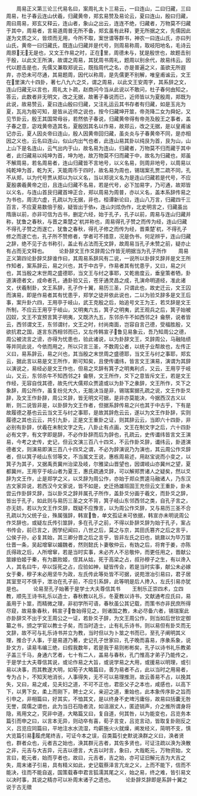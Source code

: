 <!-- { "loadSidebar": true } -->
　　周易正义第三论三代易名曰，案周礼太卜三易云，一曰连山，二曰归藏，三曰周易，杜子春云连山伏羲，归藏黄帝，郑玄易赞及易论云，夏曰连山，殷曰归藏，周曰周易，郑玄又释云，连山者，象山之出云，连连不绝，归藏者，万物莫不归藏于其中，周易者，言易道周普无所不备，郑玄虽有此释，更无所据之文，先儒因此遂为文质之义，皆烦而无用，今所不取，案世谱等群书，神农一曰连山氏，亦曰列山氏，黄帝一曰归藏氏，既连山归藏并是代号，则周易称周，取岐阳地名，毛诗云周原无无是也，又文王作易之时，正在里，周德未与，犹是殷世也，故题击别于殷，以此文王所演，故谓之周易，其犹周书周礼，题周以别余代，故易纬云。因代以题击是也，先儒又兼取郑说云，既指周代之名，亦是普遍之义，虽欲无所遐弃，亦恐未可尽通，其易题周，因代以称周，是先儒更不别解，唯皇甫谧云，文王在里演六十四卦，著七八九六之爻，谓之周易，以此文王安周字，其系辞之文，连山归藏无以言也，周礼太卜疏，赵商问今当从此说以不敢问，杜子春何由知之，答云，此数者非无明文，改之无据，故著子春说而已，近师皆以为夏殷周，郑既为此说，故易赞云，夏曰连山殷曰归藏，又注礼运云其书存者有归藏，如是玉兆为夏，瓦兆为殷可知，是皆从近师之说也，按今归藏坤开筮，帝尧降二女为舜妃，又见节卦云，殷王其国常毋谷，若然依子春说，归藏黄帝得有帝尧及殷王之事者，盖子春之意，宓戏黄帝造其名，夏殷因其名以作易，故郑云，改之无据，是以皇甫谧记亦云，夏人因炎帝曰连山，殷人因黄帝回归藏，虽炎炎与子春黄帝不同，是亦相因之义也，云名曰连山，似山内出气也者，此连山易其卦以纯艮为首，艮为山，山上山下是名连山，云气出内于山，故名易为连山，归藏者，万物莫不归而藏于其中者，此归藏易以纯坤为首，坤为地，故万物莫不归而藏于中，故名为归藏也，郑虽不解周易，若名周易者，连山归藏皆不言地号，以义名易，则周非地号，以周易以纯乾坤为首，乾为天，天能周币于四时，故名易为周也，锡瑞案孔贾二疏不同，孔不从郑，以为代号贾从郑以为以义名，当以郑说义名为是连山归藏若是代号，不应夏殷袭羲黄帝之旧，且连山归藏不名易，若是代号，必下加易字，乃可通，故郑皆以义名，与连山首艮归藏首坤正合，郑以周易为周普，亦以义名，盖本系辞传易之为书也，周流六虚，孔疏以为无据，非也，桓谭新论曰，连山八万言，归藏四千三百言，不应夏易数倍于殷，疑皆出于依，连山刘炫伪作，北史明言之，归藏虽出隋唐以前，亦非可信为古书，删定六经，始于孔子，孔子以前，周易与连山归藏并称，犹鲁之春秋，与晋之乘楚之杌并称也，周易得孔子赞之而传为经，连山归藏不得孔子赞之而遂亡，犹鲁之春秋，得孔子修之而传为经，晋乘楚杌，不得孔子修之而遂亡也，孔子所不赞修者，学者可不措意，况是伪书，何足辨乎，连山归藏之辞，绝不见于古书称引，盖止有占法而无文辞，故周易当孔子未赞之前，疑亦止有占而无文释也。
　　论卦辞文王作爻辞周公作皆无明据当为孔子所作
　　周易正义第四论卦辞爻辞谁作曰，其周易系辞风有二说，一说所以卦辞爻辞并是文王所作知者，案系辞云，易之兴也，其于中古乎，作易者其有忧患乎，又曰，易之兴也，其当殷之末世周之盛德耶，当文王与纣之事耶，又乾凿度云，垂皇策者牺，卦道演德者文，成命者孔，通卦验又云，苍牙通灵昌之成，孔演命明道经，准此诸文，伏羲制卦，文王系辞，孔子作十翼，易历三圣，只谓此也，故史迁云，文王囚而演易，即是作易者其有忧患乎，郑学之徒并依此说也，二以为验爻辞多是文王后事，案升卦六四，王用亭于岐山，武王克殷之后，始追号文王为王，若爻辞是文王所制，不应云王用亨于岐山，又明夷六五，箕子之明夷，武王观兵之后，箕子始被囚奴，文王不宜预言箕子明夷，又既济九五，东邻杀牛不如西邻之礻龠祭，说者皆云，西邻谓文王，东邻谓纣，文王之时，纣尚南面，岂容自言己德，受福胜殷，又欲抗君之国，遂言东西相邻而已，又左传韩宣子鲁见易象云，吾乃知周公之德，周公被流言之谤，亦得为忧患也，验此诸说，以为卦辞文王，爻辞周公，马融陆绩等并同此说，今依而用之，所以只言三圣，不数周公者，以统子业帮故也，左传正义曰，易系辞云，易之兴也，其当殷之末世周之盛德耶，当文王与纣之事耶，郑玄云，据此言以易是文王所作，断可知矣，且使传谶纬，皆言文王演易，演谓为其辞以演说之，易经必是文王作也，但易之爻辞有箕子之明夷利贞，又云，王用亨于岐山，又云，东邻杀牛不知西邻之礻龠祭，文王所作，爻下之意皆斥文王，若是文王作经，无容自伐其德，故先代大儒郑众贾逵或以为卦下之彖辞，文王所作，爻下之象辞，周公所作，虽复纷兑大久，无能决当是非，锡瑞案据孔疏之说，文王作卦爻辞，及文王作卦辞，周公爻辞，皆无明文可据，是非亦莫能决，今据西汉古义以断，则二说皆非是，以卦辞为文王作者，但据系辞传易之兴也其于中古乎，下有是故履德之基也云云当文王与纣之事耶，是故其辞危云云，遂以为文王作卦辞，实则履德之其也云云，共引九卦，正是文王重卦之证，则其辞云云，当即六十四卦，非必别有卦辞，伏羲在未制文字之先，八卦止有点画，文王在制文字之后，六十四卦必有文字，有文字即是辞，不必作卦辞而后为辞也，孔疏云，史传谶纬皆言文王演易，今考之史传，史记，但云文演三百八十四爻，不云作卦爻辞，谶纬云，卦道演德者文，则演易即演三百八十四爻之谓，不必为辞演说乃为演也，其云周公作爻辞者，但以箕子岐山东邻等文，不当属文王说，惠栋周易述，用赵宝说而小变之，以箕子为其子，又据禹贡冀州治梁及岐，尔雅梁山晋望也，因谓岐山亦冀州之望，夏都冀州，王用亨于岐山者为夏王，惠氏疏通爻辞，可以解郑贾诸人之疑矣，然以爻辞为文王作，止是郑学之义，以爻辞为周公作，亦始于郑众贾逵马融诸人，乃东汉古文家异说，若西汉今文家说，皆不如是，史迁扬雄班固王充但云文王重卦，卦未尝云作卦辞爻辞，当以卦爻之辞并属孔子所作，盖卦爻分画于羲文，而卦爻之辞，皆出于孔子，如此则与易历三圣之文不背，箕子岐山东邻西邻之类，自孔子言之，亦无妨，若以为文王作爻辞，既疑不应豫言，以为周公作爻辞，又与易历三圣不合孔疏以为父统子业，殊属强辞，韩宣鲁，单文孤证未可依据，韩宣亦未明说周公作爻辞也，或疑左氏传引筮辞，多在孔子之前，不得以卦辞爻辞为始于孔子，案占书传会，前已言之，困学纪闻曰，八世之后，莫之与京，其田氏篡齐之后之言乎，公侯子孙，必复其始，其三卿分晋之后之言乎，皆非左氏之旧也，姚鼐以为毕万筮仕晋一条，吴起增窜以媚魏者，然则懿氏卜妻敬仲云，有妫之后，将育于姜，亦陈氏得政之后，人所增窜，若是当时实事，未必齐人不忌敬仲，而更任用之，晋献公筮嫁伯姬于秦，有为嬴败姬，侄其从姑，死于高梁之占，叔孙穆子之生，有以谗入人，其名曰牛，卒以馁死之占，应验如神，疑皆传会，若是当时实事，献公未必嫁女于秦，穆子末必用坚牛为政，左氏传此等处皆不可据，说苑泄冶引易曰，君子居其室至可不慎乎，泄冶在孔子前，不应引系辞，此等明是后人搀入，左氏引易亦犹是也。
　　论易至孔子始著于是学士大夫尊信其书
　　王制乐正崇四术，立四教，顺先王诗书礼乐以造士，春秋教以礼乐，冬夏教以诗书，文献通考应氏曰，易虽用于卜筮，而精微之理，非初学所可语，春秋虽公其记载，而策书亦非民庶所得尽窥，故易象春秋，韩宣子鲁始得见之，则诸国之教，未必尽备六者，锡瑞案此亦卦辞爻不出于文王周公之一证，若卦爻子辞，为文王周公作，则当如后世钦定御纂之书，颁之学官以教士子矣，而当时造士，止有礼乐诗书，则以易但有卦爻而无文辞，故不可与礼乐诗书并立为教，当时但以为卜筮之书而已，至孔子阐明其义理，推合于人事，于是易道乃著，史记孔子世家曰，孔子晚而喜易，序彖系象，说卦文方，读易韦编三绝，曰假我数年，若是我于易则彬彬矣，孔子以诗书礼乐教弟子盖三千马，身通六艺者，七十有二人，盖易与春秋，孔门惟高才弟子乃能传之，于是学士大夫尊信其说，或论作易之大旨，或说学易之大用，或援易以明理，或引易以决事，而其教遂大明，如荀子大略篇曰，善为易者不占，此以当时之用易者，专为占卜，不知天地消长，人事得失，无不可以易理推测，故云善易不占，以挽其失，又曰，易之咸，见夫妇之道，不可不正也，君臣父子之本也，咸感也，以高下下，以男下女，柔上而刚下，聘士之义，亲迎之道，重始也，此本象传序卦之旨而引申之，非相篇曰，好其实，不恤其文，是以终身不史埤污庸俗，故易曰括囊无咎无誉，腐儒之谓也，此为当日石隐者流，如沮溺丈人，匿迹销声，介之推所谓身将隐，焉用文之，究非中道，大略篇又曰，复自道，何其咎，以为能变也，吕览务本篇引而申之曰，以言本无异，则动卒有喜，荀子言变，吕览言动，皆取复卦刚反之义，吕览应同篇曰，平地注水水流湿，均薪施火火就燥，阐发经义，简明不支，慎大览篇引易履虎尾终吉，可证今本之误，召类篇引史默说涣群之义曰，涣者贤也，群者众也，元者吉之始也，涣其群元吉者，其佐多贤也，可证注疏以涣为涣散之非，元吉与大吉异，元吉以德言，大吉以时言，象曰，大哉乾元，万物资始，文言曰，乾元者，始而亨者也，故曰，元吉者，吉之始，亦可证旧解元吉为大吉之失，周末诸子引易，具有精义如此，史记载蔡泽言亢龙之义，上而不能下，信而不能决，往而不能自返，国策载春申君言狐濡其尾之义，始之易，终之难，皆引易文以决时事，其说之精亦可以补周末诸子之遗也。
　　论卦辞爻辞即是系辞十翼之说于古无徵
